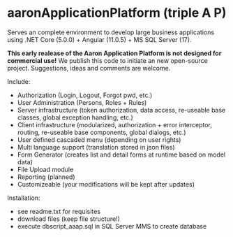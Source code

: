 # aaronApplicationPlatform (triple A P)
Serves an complete environment to develop large business applications using .NET Core (5.0.0) + Angular (11.0.5) + MS SQL Server (17).

**This early realease of the Aaron Application Platform is not designed for commercial use!** 
We publish this code to initiate an new open-source project. Suggestions, ideas and comments are welcome.

Include:

- Authorization (Login, Logout, Forgot pwd, etc.)
- User Administration (Persons, Roles + Rules)
- Server infrastructure (token authorization, data access, re-useable base classes, global exception handling, etc.)
- Client infrastructure (modularized, authorization + error interceptor, routing, re-useable base components, global dialogs, etc.)
- User defined cascaded menu (depending on user rights)
- Multi language support (translation stored in json files)
- Form Generator (creates list and detail forms at runtime based on model data)
- File Upload module
- Reporting (planned)
- Customizeable (your modifications will be kept after updates)

Installation:

- see readme.txt for requisites
- download files (keep file structure!)
- execute dbscript_aaap.sql in SQL Server MMS to create database
